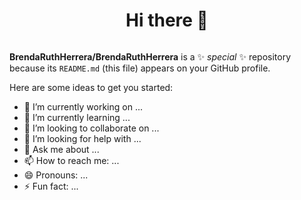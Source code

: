 <div align="center">
<h1 align="center"> Hi there 👋 </h1>
</div>
<img src"https://drive.google.com/file/d/1pOhZ_qS1jjsso2DDt546nctmFHxZI-Xc/view?usp=drive_link">



**BrendaRuthHerrera/BrendaRuthHerrera** is a ✨ _special_ ✨ repository because its `README.md` (this file) appears on your GitHub profile.

Here are some ideas to get you started:

- 🔭 I’m currently working on ...
- 🌱 I’m currently learning ...
- 👯 I’m looking to collaborate on ...
- 🤔 I’m looking for help with ...
- 💬 Ask me about ...
- 📫 How to reach me: ...
- 😄 Pronouns: ...
- ⚡ Fun fact: ...

